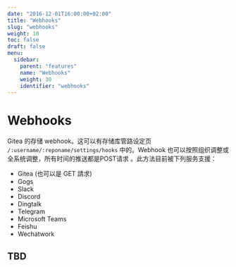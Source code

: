 ```yaml
---
date: "2016-12-01T16:00:00+02:00"
title: "Webhooks"
slug: "webhooks"
weight: 10
toc: false
draft: false
menu:
  sidebar:
    parent: "features"
    name: "Webhooks"
    weight: 30
    identifier: "webhooks"
---
```


# Webhooks


Gitea 的存储 webhook。这可以有存储库管路设定页 `/:username/:reponame/settings/hooks` 中的。Webhook 也可以按照组织调整或全系统调整，所有时间的推送都是POST请求
。此方法目前被下列服务支援：

- Gitea (也可以是 GET 請求)
- Gogs
- Slack
- Discord
- Dingtalk
- Telegram
- Microsoft Teams
- Feishu
- Wechatwork
## TBD
